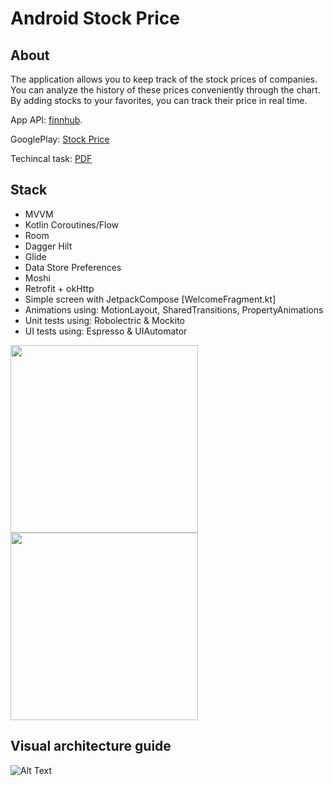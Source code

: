 # Android Stock Price

## About
The application allows you to keep track of the stock prices of companies. You can analyze the history of these prices conveniently through the chart. By adding stocks to your favorites, you can track their price in real time.

App API: [finnhub](https://finnhub.io/). 

GooglePlay: [Stock Price](https://play.google.com/store/apps/details?id=com.ferelin.stockprice)

Techincal task: [PDF](https://drive.google.com/file/d/1QH8JdLSY5LkzjK7qbaxCr_XaVWeQrPS4/view?usp=sharing)

## Stack
- MVVM
- Kotlin Coroutines/Flow
- Room
- Dagger Hilt
- Glide
- Data Store Preferences
- Moshi
- Retrofit + okHttp
- Simple screen with JetpackCompose [WelcomeFragment.kt]
- Animations using: MotionLayout, SharedTransitions, PropertyAnimations
- Unit tests using: Robolectric & Mockito
- UI tests using: Espresso & UIAutomator 


<p float="middle">
<img src="https://user-images.githubusercontent.com/68856530/117579860-96e90480-b0fd-11eb-8315-695e2adcfae6.gif" height="300"/>
<img src="https://user-images.githubusercontent.com/68856530/117579862-98b2c800-b0fd-11eb-9edb-ca65c7b4b2f3.gif" height="300"/>
</p>


## Visual architecture guide
![Alt Text](https://user-images.githubusercontent.com/68856530/112752494-0be3fd00-8fdc-11eb-8c54-d0c3412e44e7.png)
